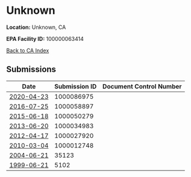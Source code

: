 # Unknown

**Location:** Unknown, CA

**EPA Facility ID:** 100000063414

[Back to CA Index](../../index.md)

## Submissions

| Date | Submission ID | Document Control Number |
|------|--------------|-------------------------|
| [2020-04-23](submissions/1000086975.md) | 1000086975 |  |
| [2016-07-25](submissions/1000058897.md) | 1000058897 |  |
| [2015-06-18](submissions/1000050279.md) | 1000050279 |  |
| [2013-06-20](submissions/1000034983.md) | 1000034983 |  |
| [2012-04-17](submissions/1000027920.md) | 1000027920 |  |
| [2010-03-04](submissions/1000012748.md) | 1000012748 |  |
| [2004-06-21](submissions/35123.md) | 35123 |  |
| [1999-06-21](submissions/5102.md) | 5102 |  |
